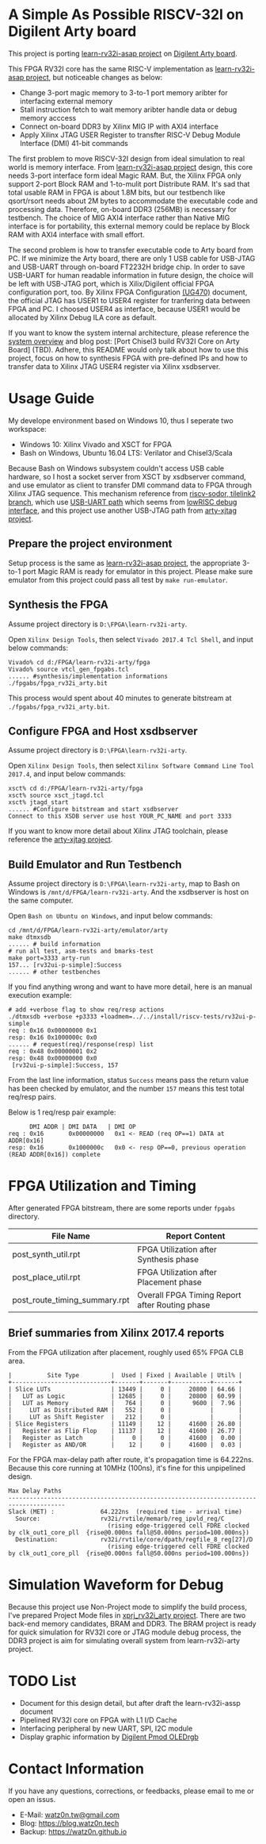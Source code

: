 A Simple As Possible RISCV-32I on Digilent Arty board
===

This project is porting [learn-rv32i-asap project](https://github.com/watz0n/learn-rv32i-asap) on [Digilent Arty board](https://store.digilentinc.com/arty-a7-artix-7-fpga-development-board-for-makers-and-hobbyists/).

This FPGA RV32I core has the same RISC-V implementation as [learn-rv32i-asap project](https://github.com/watz0n/learn-rv32i-asap), but noticeable changes as below:

* Change 3-port magic memory to 3-to-1 port memory aribter for interfacing external memory 
* Stall instruction fetch to wait memory aribter handle data or debug memory acccess
* Connect on-board DDR3 by Xilinx MIG IP with AXI4 interface
* Apply Xilinx JTAG USER Register to transfter RISC-V Debug Module Interface (DMI) 41-bit commands

The first problem to move RISCV-32I design from ideal simulation to real world is memory interface. From [learn-rv32i-asap project](https://github.com/watz0n/learn-rv32i-asap) design, this core needs 3-port interface form ideal Magic RAM. But, the Xilinx FPGA only support 2-port Block RAM and 1-to-mulit port Distribute RAM. It's sad that total usable RAM in FPGA is about 1.8M bits, but our testbench like qsort/rsort needs about 2M bytes to accommodate the executable code and processing data. Therefore, on-board DDR3 (256MB) is necessary for testbench. The choice of MIG AXI4 interface rather than Native MIG interface is for portability, this external memory could be replace by Block RAM with AXI4 interface with small effort.

The second problem is how to transfer executable code to Arty board from PC. If we minimize the Arty board, there are only 1 USB cable for USB-JTAG and USB-UART through on-board FT2232H bridge chip. In order to save USB-UART for human readable information in future design, the choice will be left with USB-JTAG port, which is Xilix/Digilent official FPGA configuration port, too. By Xilinx FPGA Configuration [(UG470)](https://www.xilinx.com/support/documentation/user_guides/ug470_7Series_Config.pdf) document, the official JTAG has USER1 to USER4 register for tranfering data between FPGA and PC. I choosed USER4 as interface, because USER1 would be allocated by Xilinx Debug ILA core as default.

If you want to know the system internal architecture, please reference the [system overview](https://github.com/watz0n/learn-rv32i-arty/blob/master/doc/RV32I-Arty-DDR3-Overview.png) and blog post: [Port Chisel3 build RV32I Core on Arty Board] (TBD). Adhere, this README would only talk about how to use this project, focus on how to synthesis FPGA with pre-defined IPs and how to transfer data to Xilinx JTAG USER4 register via Xilinx xsdbserver. 

Usage Guide
===

My develope environment based on Windows 10, thus I seperate two workspace:

* Windows 10: Xilinx Vivado and XSCT for FPGA
* Bash on Windows, Ubuntu 16.04 LTS: Verilator and Chisel3/Scala

Because Bash on Windows subsystem couldn't access USB cable hardware, so I host a socket server from XSCT by xsdbserver command, and use emulator as client to transfer DMI command data to FPGA through Xilinx JTAG sequence. This mechanism reference from [riscv-sodor, tilelink2 branch](https://github.com/librecores/riscv-sodor/tree/tilelink2_fpga/fpga), which use [USB-UART path](https://github.com/librecores/riscv-sodor/wiki/arty) which seems from [lowRISC debug interface](http://www.lowrisc.org/docs/debug-v0.3/overview/), and this project use another USB-JTAG path from [arty-xjtag project](https://github.com/watz0n/arty_xjtag).

Prepare the project environment
---
Setup process is the same as [learn-rv32i-asap project](https://github.com/watz0n/learn-rv32i-asap), the appropriate 3-to-1 port Magic RAM is ready for emulator in this project. Please make sure emulator from this project could pass all test by `make run-emulator`.

Synthesis the FPGA
---
Assume project directory is `D:\FPGA\learn-rv32i-arty`.

Open `Xilinx Design Tools`, then select `Vivado 2017.4 Tcl Shell`, and input below commands:
```
Vivado% cd d:/FPGA/learn-rv32i-arty/fpga
Vivado% source vtcl_gen_fpgabs.tcl
...... #synthesis/implementation informations
./fpgabs/fpga_rv32i_arty.bit
```
This process would spent about 40 minutes to generate bitstream at `./fpgabs/fpga_rv32i_arty.bit`.

Configure FPGA and Host xsdbserver
---
Assume project directory is `D:\FPGA\learn-rv32i-arty`.

Open `Xilinx Design Tools`, then select `Xilinx Software Command Line Tool 2017.4`, and input below commands:
```
xsct% cd d:/FPGA/learn-rv32i-arty/fpga
xsct% source xsct_jtagd.tcl
xsct% jtagd_start
...... #Configure bitstream and start xsdbserver
Connect to this XSDB server use host YOUR_PC_NAME and port 3333
```
If you want to know more detail about Xilinx JTAG toolchain, please reference the [arty-xjtag project](https://github.com/watz0n/arty_xjtag).

Build Emulator and Run Testbench
---
Assume project directory is `D:\FPGA\learn-rv32i-arty`, map to Bash on Windows is `/mnt/d/FPGA/learn-rv32i-arty`. And the xsdbserver is host on the same computer.

Open `Bash on Ubuntu on Windows`, and input below commands:
```
cd /mnt/d/FPGA/learn-rv32i-arty/emulator/arty
make dtmxsdb
...... # build information
# run all test, asm-tests and bmarks-test
make port=3333 arty-run
157... [rv32ui-p-simple]:Success
...... # other testbenches
```

If you find anything wrong and want to have more detail, here is an manual execution example:
```
# add +verbose flag to show req/resp actions
./dtmxsdb +verbose +p3333 +loadmem=../../install/riscv-tests/rv32ui-p-simple
req : 0x16 0x00000000 0x1
resp: 0x16 0x1000000c 0x0
...... # request(req)/response(resp) list
req : 0x48 0x00000001 0x2
resp: 0x48 0x00000000 0x0
 [rv32ui-p-simple]:Success, 157
```
From the last line information, status `Success` means pass the return value has been checked by emulator, and the number `157` means this test total req/resp pairs. 

Below is 1 req/resp pair example:
```
      DMI ADDR | DMI DATA   | DMI OP
req : 0x16       0x00000000   0x1 <- READ (req OP==1) DATA at ADDR[0x16]
resp: 0x16       0x1000000c   0x0 <- resp OP==0, previous operation (READ ADDR[0x16]) complete  
```

FPGA Utilization and Timing
===
After generated FPGA bitstream, there are some reports under `fpgabs` directory.

| File Name | Report Content |
| --- | --- |
| post_synth_util.rpt | FPGA Utilization after Synthesis phase |
| post_place_util.rpt | FPGA Utilization after Placement phase |
| post_route_timing_summary.rpt | Overall FPGA Timing Report after Routing phase |

Brief summaries from Xilinx 2017.4 reports
---

From the FPGA utilization after placement, roughly used 65% FPGA CLB area.
```
|          Site Type         |  Used | Fixed | Available | Util% |
+----------------------------+-------+-------+-----------+-------+
| Slice LUTs                 | 13449 |     0 |     20800 | 64.66 |
|   LUT as Logic             | 12685 |     0 |     20800 | 60.99 |
|   LUT as Memory            |   764 |     0 |      9600 |  7.96 |
|     LUT as Distributed RAM |   552 |     0 |           |       |
|     LUT as Shift Register  |   212 |     0 |           |       |
| Slice Registers            | 11149 |    12 |     41600 | 26.80 |
|   Register as Flip Flop    | 11137 |    12 |     41600 | 26.77 |
|   Register as Latch        |     0 |     0 |     41600 |  0.00 |
|   Register as AND/OR       |    12 |     0 |     41600 |  0.03 |
```

For the FPGA max-delay path after route, it's propagation time is 64.222ns. Because this core running at 10MHz (100ns), it's fine for this unpipelined design.
```
Max Delay Paths
--------------------------------------------------------------------------------------
Slack (MET) :             64.222ns  (required time - arrival time)
  Source:                 rv32i/rvtile/memarb/reg_ipvld_reg/C
                            (rising edge-triggered cell FDRE clocked by clk_out1_core_pll  {rise@0.000ns fall@50.000ns period=100.000ns})
  Destination:            rv32i/rvtile/core/dpath/regfile_8_reg[27]/D
                            (rising edge-triggered cell FDRE clocked by clk_out1_core_pll  {rise@0.000ns fall@50.000ns period=100.000ns})
```

Simulation Waveform for Debug
===

Because this project use Non-Project mode to simplify the build process, I've prepared Project Mode files in [xprj_rv32i_arty project](https://github.com/watz0n/xprj_rv32i_arty). There are two back-end memory candidates, BRAM and DDR3. The BRAM project is ready for quick simulation for RV32I core or JTAG module debug process, the DDR3 project is aim for simulating overall system from learn-rv32i-arty project. 

TODO List
===
* Document for this design detail, but after draft the learn-rv32i-assp document
* Pipelined RV32I core on FPGA with L1 I/D Cache
* Interfacing peripheral by new UART, SPI, I2C module
* Display graphic information by [Digilent Pmod OLEDrgb](https://store.digilentinc.com/pmod-oledrgb-96-x-64-rgb-oled-display-with-16-bit-color-resolution/) 

Contact Information
===

If you have any questions, corrections, or feedbacks, please email to me or open an issus.

* E-Mail:   watz0n.tw@gmail.com
* Blog:     https://blog.watz0n.tech
* Backup:   https://watz0n.github.io